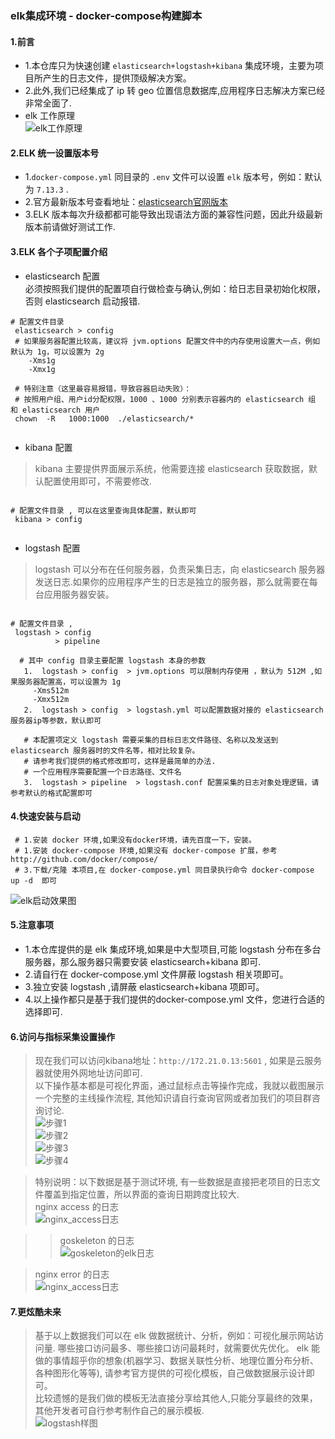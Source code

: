 ###  elk集成环境 - docker-compose构建脚本

#### 1.前言
- 1.本仓库只为快速创建 `elasticsearch+logstash+kibana`  集成环境，主要为项目所产生的日志文件，提供顶级解决方案。 
- 2.此外,我们已经集成了 ip 转 geo 位置信息数据库,应用程序日志解决方案已经非常全面了.  
- elk 工作原理  
 ![elk工作原理](https://www.ginskeleton.com/images/elk_struct.png)

#### 2.ELK 统一设置版本号 
- 1.`docker-compose.yml` 同目录的 `.env` 文件可以设置 `elk` 版本号，例如：默认为 `7.13.3` .
- 2.官方最新版本号查看地址：[elasticsearch官网版本](https://www.elastic.co/cn/downloads/elasticsearch)   
- 3.ELK 版本每次升级都都可能导致出现语法方面的兼容性问题，因此升级最新版本前请做好测试工作.     
 

#### 3.ELK 各个子项配置介绍

- elasticsearch 配置   
 必须按照我们提供的配置项自行做检查与确认,例如：给日志目录初始化权限，否则 elasticsearch 启动报错.  
```code   
# 配置文件目录 
 elasticsearch > config 
 # 如果服务器配置比较高，建议将 jvm.options 配置文件中的内存使用设置大一点，例如 默认为 1g，可以设置为 2g 
    -Xms1g
    -Xmx1g
    
 # 特别注意（这里最容易报错，导致容器启动失败）：
 # 按照用户组、用户id分配权限，1000 、1000 分别表示容器内的 elasticsearch 组 和 elasticsearch 用户
 chown  -R   1000:1000  ./elasticsearch/*
    
```

- kibana 配置
> kibana 主要提供界面展示系统，他需要连接 elasticsearch 获取数据，默认配置使用即可，不需要修改.  
```code   

# 配置文件目录 , 可以在这里查询具体配置，默认即可
 kibana > config 
    
```

- logstash 配置
> logstash 可以分布在任何服务器，负责采集日志，向 elasticsearch 服务器发送日志.如果你的应用程序产生的日志是独立的服务器，那么就需要在每台应用服务器安装。  
```code   

# 配置文件目录 ,
 logstash > config 
          > pipeline   
          
  # 其中 config 目录主要配置 logstash 本身的参数
   1.  logstash > config  > jvm.options 可以限制内存使用 ，默认为 512M ,如果服务器配置高，可以设置为 1g  
     -Xms512m
     -Xmx512m
   2.  logstash > config  > logstash.yml 可以配置数据对接的 elasticsearch 服务器ip等参数，默认即可
   
   # 本配置项定义 logstash 需要采集的目标日志文件路径、名称以及发送到 elasticsearch 服务器时的文件名等，相对比较复杂。
   # 请参考我们提供的格式修改即可，这样是最简单的办法.  
   # 一个应用程序需要配置一个日志路径、文件名
   3.  logstash > pipeline  > logstash.conf 配置采集的日志对象处理逻辑，请参考默认的格式配置即可
```

#### 4.快速安装与启动
```code  
 # 1.安装 docker 环境,如果没有docker环境，请先百度一下，安装。
 # 1.安装 docker-compose 环境,如果没有 docker-compose 扩展，参考 http://github.com/docker/compose/ 
 # 3.下载/克隆 本项目,在 docker-compose.yml 同目录执行命令 docker-compose  up -d  即可
```
![elk启动效果图](https://www.ginskeleton.com/images/elk_status.png)  

#### 5.注意事项  
- 1.本仓库提供的是 elk 集成环境,如果是中大型项目,可能 logstash 分布在多台服务器，那么服务器只需要安装 elasticsearch+kibana 即可.  
- 2.请自行在 docker-compose.yml 文件屏蔽 logstash 相关项即可。
- 3.独立安装 logstash ,请屏蔽 elasticsearch+kibana  项即可。  
- 4.以上操作都只是基于我们提供的docker-compose.yml 文件，您进行合适的选择即可.

#### 6.访问与指标采集设置操作  
> 现在我们可以访问kibana地址：`http://172.21.0.13:5601` , 如果是云服务器就使用外网地址访问即可.  
> 以下操作基本都是可视化界面，通过鼠标点击等操作完成，我就以截图展示一个完整的主线操作流程, 其他知识请自行查询官网或者加我们的项目群咨询讨论.  
![步骤1](https://www.ginskeleton.com/images/elk001.png)     
![步骤2](https://www.ginskeleton.com/images/elk002.png)      
![步骤3](https://www.ginskeleton.com/images/elk003.png)      
![步骤4](https://www.ginskeleton.com/images/elk004.png)

> 特别说明：以下数据是基于测试环境, 有一些数据是直接把老项目的日志文件覆盖到指定位置，所以界面的查询日期跨度比较大.  
> nginx access 的日志  
![nginx_access日志](https://www.ginskeleton.com/images/elk005.png)

>> goskeleton 的日志  
![goskeleton的elk日志](https://www.ginskeleton.com/images/elk006.png)

> nginx error 的日志  
![nginx_access日志](https://www.ginskeleton.com/images/elk007.png)


#### 7.更炫酷未来
> 基于以上数据我们可以在 elk 做数据统计、分析，例如：可视化展示网站访问量. 哪些接口访问最多、哪些接口访问最耗时，就需要优先优化。
> elk 能做的事情超乎你的想象(机器学习、数据关联性分析、地理位置分布分析、各种图形化等等), 请参考官方提供的可视化模板，自己做数据展示设计即可。  
> 比较遗憾的是我们做的模板无法直接分享给其他人,只能分享最终的效果，其他开发者可自行参考制作自己的展示模板.          
![logstash样图](https://www.ginskeleton.com/images/logstash1.png)  